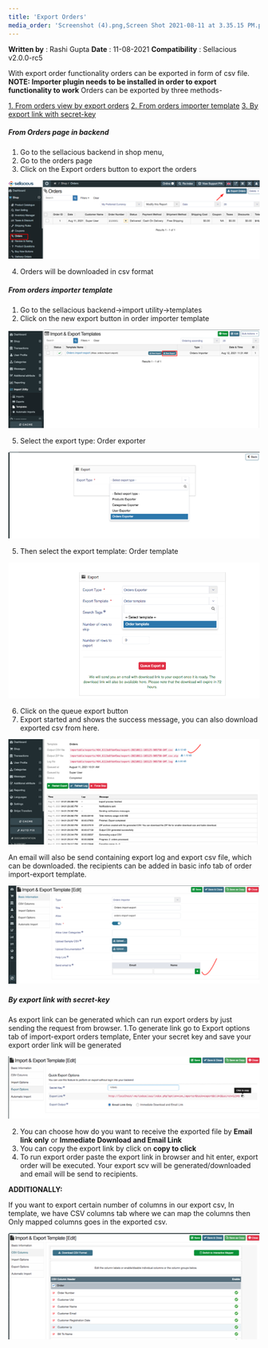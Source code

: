 ```yaml
---
title: 'Export Orders'
media_order: 'Screenshot (4).png,Screen Shot 2021-08-11 at 3.35.15 PM.png,Screen Shot 2021-08-11 at 3.35.29 PM.png,Screen Shot 2021-08-11 at 3.35.39 PM.png,Screenshot 2021-08-11 at 4.02.19 PM.png,Screen Shot 2021-08-11 at 4.10.58 PM.png,Screen Shot 2021-08-11 at 4.47.09 PM.png,Screenshot 2021-08-12 at 5.17.00 PM.png,Screenshot 2021-08-12 at 5.27.25 PM.png'
---
```


**Written by** : Rashi Gupta
**Date** : 11-08-2021
**Compatibility** : Sellacious v2.0.0-rc5

With export order functionality orders can be exported in form of csv file.
**NOTE: Importer plugin needs to be installed in order to export functionality to work** 
Orders can be exported by three methods-

[1. From orders view by export orders](https://www.sellacious.com/learn/import/export-orders#from-orders-page-in-backend)
[2. From orders importer template](https://www.sellacious.com/learn/import/export-orders#from-orders-importer-template)
[3. By export link with secret-key](https://www.sellacious.com/learn/import/export-orders#by-export-link-with-secret-key)

##### From Orders page in backend

1. Go to the sellacious backend in shop menu,
2. Go to the orders page
3. Click on the Export orders button to export the orders

![Screenshot%20%284%29](Screenshot%20%284%29.png "Screenshot%20%284%29")

4. Orders will be downloaded in csv format

##### From orders importer template

1. Go to the sellacious backend->import utility->templates
3. Click on the new export button in order importer template

![Screenshot%202021-08-12%20at%205.17.00%20PM](Screenshot%202021-08-12%20at%205.17.00%20PM.png "Screenshot%202021-08-12%20at%205.17.00%20PM")

5. Select the export type: Order exporter

![Screen%20Shot%202021-08-11%20at%203.35.15%20PM](Screen%20Shot%202021-08-11%20at%203.35.15%20PM.png "Screen%20Shot%202021-08-11%20at%203.35.15%20PM")

5. Then select the export template: Order template

![Screen%20Shot%202021-08-11%20at%203.35.29%20PM](Screen%20Shot%202021-08-11%20at%203.35.29%20PM.png "Screen%20Shot%202021-08-11%20at%203.35.29%20PM")

6. Click on the queue export button
7. Export started and shows the success message, you can also download exported csv from here.

![Screenshot%202021-08-11%20at%204.02.19%20PM](Screenshot%202021-08-11%20at%204.02.19%20PM.png "Screenshot%202021-08-11%20at%204.02.19%20PM")

An email will also be send containing export log and export csv file, which can be downloaded.
the recipients can be added in basic info tab of order import-export template.

![Screenshot%202021-08-12%20at%205.27.25%20PM](Screenshot%202021-08-12%20at%205.27.25%20PM.png "Screenshot%202021-08-12%20at%205.27.25%20PM")

##### By export link with secret-key

As export link can be generated which can run export orders by just sending the request from browser.
1.To generate link go to Export options tab of import-export orders template, Enter your secret key and save your export order link will be generated

![Screen%20Shot%202021-08-11%20at%204.10.58%20PM](Screen%20Shot%202021-08-11%20at%204.10.58%20PM.png "Screen%20Shot%202021-08-11%20at%204.10.58%20PM")

 2. You can choose how do you want to receive the exported file by **Email link only** or **Immediate Download and Email Link**
 3. You can copy the export link by click on **copy to click**
 4. To run export order paste the export link in browser and hit enter, export order will be executed. Your export scv will be generated/downloaded and email will be send to recipients.

**ADDITIONALLY:**

If you want to export certain number of columns in our export csv, In template, we have CSV columns tab where we can map the columns then Only mapped columns goes in the exported csv.

![Screen%20Shot%202021-08-11%20at%204.47.09%20PM](Screen%20Shot%202021-08-11%20at%204.47.09%20PM.png "Screen%20Shot%202021-08-11%20at%204.47.09%20PM")